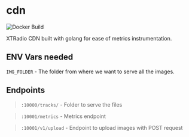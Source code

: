 # cdn

![Docker Build](https://img.shields.io/docker/cloud/build/xtradio/cdn)

XTRadio CDN built with golang for ease of metrics instrumentation.

## ENV Vars needed

`IMG_FOLDER` - The folder from where we want to serve all the images.

## Endpoints

> `:10000/tracks/` - Folder to serve the files

> `:10001/metrics` - Metrics endpoint

> `:10001/v1/upload` - Endpoint to upload images with POST request
